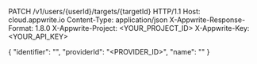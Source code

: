 PATCH /v1/users/{userId}/targets/{targetId} HTTP/1.1
Host: cloud.appwrite.io
Content-Type: application/json
X-Appwrite-Response-Format: 1.8.0
X-Appwrite-Project: <YOUR_PROJECT_ID>
X-Appwrite-Key: <YOUR_API_KEY>

{
  "identifier": "<IDENTIFIER>",
  "providerId": "<PROVIDER_ID>",
  "name": "<NAME>"
}

